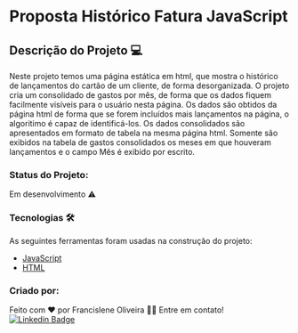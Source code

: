 # Proposta Histórico Fatura JavaScript

## Descrição do Projeto 💻

Neste projeto temos uma página estática em html, que mostra o histórico de lançamentos do cartão de um cliente, de forma desorganizada.
O projeto cria um consolidado de gastos por mês, de forma que os dados fiquem facilmente visíveis para o usuário nesta página.
Os dados são obtidos da página html de forma que se forem incluídos mais lançamentos na página, o algoritimo é capaz de identificá-los.
Os dados consolidados são apresentados em formato de tabela na mesma página html.
Somente são exibidos na tabela de gastos consolidados os meses em que houveram lançamentos e o campo Mês é exibido por escrito.

### Status do Projeto: 

Em desenvolvimento :warning:

### Tecnologias 🛠 

As seguintes ferramentas foram usadas na construção do projeto:

- [JavaScript](https://developer.mozilla.org/pt-BR/docs/Web/JavaScript)
- [HTML](https://developer.mozilla.org/pt-BR/docs/Web/HTML)


### Criado por:

Feito com ❤️ por Francislene Oliveira 👋🏽 Entre em contato!
[![Linkedin Badge](https://img.shields.io/badge/-Francislene-blue?style=flat-square&logo=Linkedin&logoColor=white&link=https://www.linkedin.com/in/francisleneoliveira/)](https://www.linkedin.com/in/francisleneoliveira/) 